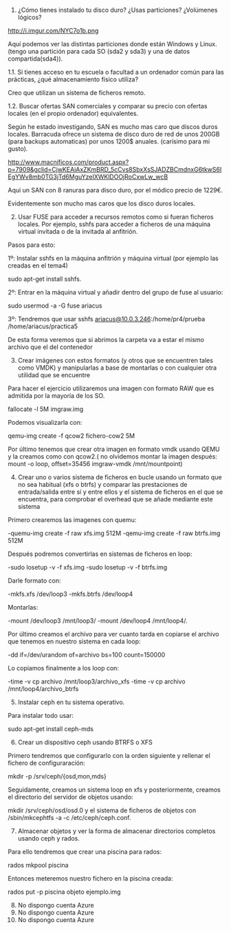 1. ¿Cómo tienes instalado tu disco duro? ¿Usas particiones? ¿Volúmenes lógicos?

http://i.imgur.com/NYC7o1b.png

Aquí podemos ver las distintas particiones donde están Windows y Linux. (tengo una partición para cada SO (sda2 y sda3) y una de datos compartida(sda4)).

1.1. Si tienes acceso en tu escuela o facultad a un ordenador común para las prácticas, ¿qué almacenamiento físico utiliza?

Creo que utilizan un sistema de ficheros remoto.

1.2. Buscar ofertas SAN comerciales y comparar su precio con ofertas locales (en el propio ordenador) equivalentes.

Según he estado investigando, SAN es mucho mas caro que discos duros locales. Barracuda ofrece un sistema de disco duro de red de unos 200GB (para backups automaticas) por unos 1200$ anuales. (carísimo para mi gusto).

http://www.macnificos.com/product.aspx?p=7909&gclid=CjwKEAiAxZKmBRD_5cCvs8SbxXsSJADZBCmdnxG6tkwS6IEgYWv8mb0TG3jTd6MguYzeIXWKlDOOjRoCxwLw_wcB

Aqui un SAN con 8 ranuras para disco duro, por el módico precio de 1229€.

Evidentemente son mucho mas caros que los disco duros locales.


2. Usar FUSE para acceder a recursos remotos como si fueran ficheros locales. Por ejemplo, sshfs para acceder a ficheros de una máquina virtual invitada o de la invitada al anfitrión.

Pasos para esto:

1º: Instalar sshfs en la máquina anfitrión y máquina virtual (por ejemplo las creadas en el tema4)

sudo apt-get install sshfs.

2º: Entrar en la máquina virtual y añadir dentro del grupo de fuse al usuario:

sudo usermod -a -G fuse ariacus

3º: Tendremos que usar sshfs ariacus@10.0.3.246:/home/pr4/prueba /home/ariacus/practica5

De esta forma veremos que si abrimos la carpeta va a estar el mismo archivo que el del contenedor


3. Crear imágenes con estos formatos (y otros que se encuentren tales como VMDK) y manipularlas a base de montarlas o con cualquier otra utilidad que se encuentre

Para hacer el ejercicio utilizaremos una imagen con formato RAW que es admitida por la mayoría de los SO.

fallocate -l 5M imgraw.img

Podemos visualizarla con:

qemu-img create -f qcow2 fichero-cow2 5M


Por último tenemos que crear otra imagen en formato vmdk usando QEMU y la creamos como con qcow2.( no olvidemos montar la imagen después: mount -o loop, offset=35456 imgraw-vmdk /mnt/mountpoint)



4. Crear uno o varios sistema de ficheros en bucle usando un formato que no sea habitual (xfs o btrfs) y comparar las prestaciones de entrada/salida entre sí y entre ellos y el sistema de ficheros en el que se encuentra, para comprobar el overhead que se añade mediante este sistema

Primero crearemos las imagenes con quemu:

-quemu-img create -f raw xfs.img 512M
-qemu-img create -f raw btrfs.img 512M

Después podremos convertirlas en sistemas de ficheros en loop:

-sudo losetup -v -f xfs.img
-sudo losetup -v -f btrfs.img
 

Darle formato con:

-mkfs.xfs /dev/loop3
-mkfs.btrfs /dev/loop4

Montarlas:

-mount /dev/loop3 /mnt/loop3/
-mount /dev/loop4 /mnt/loop4/.


Por último creamos el archivo para ver cuanto tarda en copiarse el archivo que tenemos en nuestro sistema en cada loop:


-dd if=/dev/urandom of=archivo bs=100 count=150000


Lo copiamos finalmente a los loop con:

-time -v cp archivo /mnt/loop3/archivo_xfs
-time -v cp archivo /mnt/loop4/archivo_btrfs


5. Instalar ceph en tu sistema operativo.

Para instalar todo usar:


sudo apt-get install ceph-mds

6. Crear un dispositivo ceph usando BTRFS o XFS

Primero tendremos que configurarlo con la orden siguiente y rellenar el fichero de configuraración:

mkdir -p /srv/ceph/{osd,mon,mds}

Seguidamente, creamos un sistema loop en xfs  y posteriormente, creamos el directorio del servidor de objetos usando:

mkdir /srv/ceph/osd/osd.0 y el sistema de ficheros de objetos con /sbin/mkcephtfs -a -c /etc/ceph/ceph.conf.

7. Almacenar objetos y ver la forma de almacenar directorios completos usando ceph y rados.

Para ello tendremos que crear una piscina para rados:

rados mkpool piscina

Entonces meteremos nuestro fichero en la piscina creada:

rados put -p piscina objeto ejemplo.img

8. No dispongo cuenta Azure
9. No dispongo cuenta Azure
10. No dispongo cuenta Azure
























